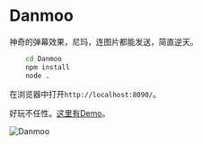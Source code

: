 # Danmoo
神奇的弹幕效果，尼玛，连图片都能发送，简直逆天。

```bash
	cd Danmoo
	npm install
	node .
```

在浏览器中打开`http://localhost:8090/`。

好玩不任性。[这里有Demo](http://demo.iwhynot.me/danmoo/)。

![Danmoo](http://7xq3n7.com1.z0.glb.clouddn.com/danmoo.gif)
